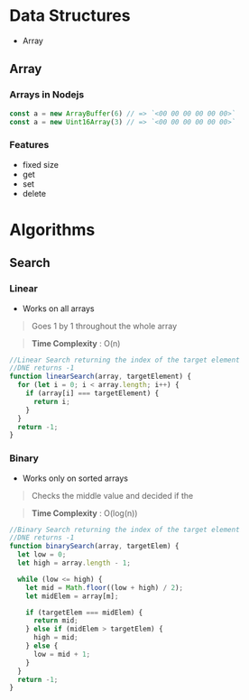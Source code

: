 # Data Structures
- Array
  

## Array

### Arrays in Nodejs

```javascript
const a = new ArrayBuffer(6) // => `<00 00 00 00 00 00>`
const a = new Uint16Array(3) // => `<00 00 00 00 00 00>`

``` 
### Features
- fixed size
- get
- set
- delete

# Algorithms

## Search

### Linear
 - Works on all arrays

> Goes 1 by 1 throughout the whole array 

> **Time Complexity** : O(n)

```javascript
//Linear Search returning the index of the target element
//DNE returns -1
function linearSearch(array, targetElement) {
  for (let i = 0; i < array.length; i++) {
    if (array[i] === targetElement) {
      return i;
    }
  }
  return -1;
}
```

### Binary
 - Works only on sorted arrays

> Checks the middle value and decided if the

> **Time Complexity** : O(log(n))

```javascript
//Binary Search returning the index of the target element
//DNE returns -1
function binarySearch(array, targetElem) {
  let low = 0;
  let high = array.length - 1;

  while (low <= high) {
    let mid = Math.floor((low + high) / 2);
    let midElem = array[m];

    if (targetElem === midElem) {
      return mid;
    } else if (midElem > targetElem) {
      high = mid;
    } else {
      low = mid + 1;
    }
  }
  return -1;
}
```